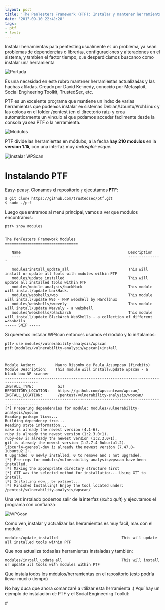 ```yaml
---
layout: post
title: 'The PenTesters Framework (PTF): Instalar y mantener herramientas de Pentesting'
date: '2017-09-10 22:49:28'
tags:
- ptf
- tools
---
```


Instalar herramientas para pentesting usualmente es un problema, ya sean problemas de dependencias o librerias, configuraciones y alteraciones en el sistema, y tambien el factor tiempo, que desperdiciamos buscando como instalar una herramienta.

![Portada](/content/images/2017/09/Screenshot-from-2017-09-10-16-25-46.png)

Es una necesidad en este rubro mantener herramientas actualizadas y las hachas afiladas. Creado por David Kennedy, conocido por Metasploit, Social Engineering Toolkit, TrustedSec, etc.

PTF es un excelente programa que mantiene un index de varias herramientas que podemos instalar en sistemas Debian/Ubuntu/ArchLinux y las coloca en el folder /pentest (en el directorio raiz) y crea automaticamente un vinculo al que podamos acceder facilmente desde la consola ya sea PTF o la herramienta.

![Modulos](/content/images/2017/09/Screenshot-from-2017-09-10-16-29-24.png)

PTF divide las herramientas en módulos, a la fecha **hay 210 modulos** en la **version 1.15**, con una interfaz muy *metasploi-esque*.

![Instalar WPScan](/content/images/2017/09/Screenshot-from-2017-09-10-16-34-04.png)

# Instalando PTF

Easy-peasy. Clonamos el repositorio y ejecutamos **PTF**:
```
$ git clone https://github.com/trustedsec/ptf.git
$ sudo ./ptf
```

Luego que entramos al menú principal, vamos a ver que modulos encontramos:
```
ptf> show modules


The PenTesters Framework Modules
=================================

   Name                                                 Description 
   ----                                                 ---------------
    
   modules/install_update_all                           This will install or update all tools with modules within PTF
   modules/update_installed                             This will update all installed tools within PTF
   modules/mobile-analysis/backHack                     This module will install/update backHack.
   modules/webshells/wso                                This module will install/update WSO - PHP webshell by Hardlinux
   modules/webshells/weevely                            This module will install/update Weevely - a webshell
   modules/webshells/blackarch                          This module will install/update BlackArch WebShells - a collection of different webshells
----- SNIP -----
```

Si queremos instalar WPScan entonces usamos el módulo y lo instalamos:
```
ptf> use modules/vulnerability-analysis/wpscan
ptf:(modules/vulnerability-analysis/wpscan)>install



Module Author:         Mauro Risonho de Paula Assumpcao (firebits)
Module Description:    This module will install/update wpscan - a black box WP scanner
-------------------------------------------------------------------------------------
INSTALL_TYPE:           GIT
REPOSITORY_LOCATION:    https://github.com/wpscanteam/wpscan/
INSTALL_LOCATION:       /pentest/vulnerability-analysis/wpscan/
-------------------------------------------------------------------------------------
[*] Preparing dependencies for module: modules/vulnerability-analysis/wpscan
Reading package lists...
Building dependency tree...
Reading state information...
make is already the newest version (4.1-6).
ruby is already the newest version (1:2.3.0+1).
ruby-dev is already the newest version (1:2.3.0+1).
git is already the newest version (1:2.7.4-0ubuntu1.2).
libcurl4-openssl-dev is already the newest version (7.47.0-1ubuntu2.2).
0 upgraded, 0 newly installed, 0 to remove and 0 not upgraded.
[*] Pre-reqs for modules/vulnerability-analysis/wpscan have been installed.
[*] Making the appropriate directory structure first
[*] GIT was the selected method for installation... Using GIT to install.
[*] Installing now.. be patient...
[*] Finished Installing! Enjoy the tool located under: /pentest/vulnerability-analysis/wpscan/
```

Una vez instalado podemos salir de la interfaz (*exit* o *quit*) y ejecutamos el programa con confianza:

![WPScan](/content/images/2017/09/Screenshot-from-2017-09-10-16-38-00.png)

Como ven, instalar y actualizar las herramientas es muy facil, mas con el modulo:
```
modules/update_installed                             This will update all installed tools within PTF
```

Que nos actualiza todas las herramientas instaladas y también:
```
modules/install_update_all                           This will install or update all tools with modules within PTF
```

Que instala todos los módulos/herramientas en el repositorio (esto podría llevar mucho tiempo)

No hay duda que ahora comanzaré a utilizar esta herramienta :)
Aquí hay un ejemplo de instalación de PTF y el Social Engineering Toolkit:

#<script type="text/javascript" src="https://asciinema.org/a/0c5tJ2G6YqZBFqGWqCK3AHX9h.js" id="asciicast-0c5tJ2G6YqZBFqGWqCK3AHX9h" async></script>